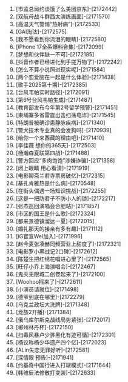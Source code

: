 
1. [市监总局约谈饿了么美团京东]-[2172442]
1. [双航母战斗群西太演练画面]-[2171570]
1. [高温天气警惕“热射病”]-[2172533]
1. [GAI淘汰]-[2172575]
1. [我不愿看到你流泪的眼睛]-[2172580]
1. [iPhone 17全系爆料合集]-[2172099]
1. [梦想和伙伴缺一不可]-[2172185]
1. [抖音作者已经进化到手搓万物了]-[2172242]
1. [怎么不算小说照进现实呢]-[2171584]
1. [两个恋爱脑在一起是什么体验]-[2171438]
1. [歌手2025第十期]-[2172385]
1. [台风韦帕实时路径]-[2172091]
1. [第6号台风韦帕生成]-[2171487]
1. [教育部发布今年第2号留学预警]-[2171451]
1. [柬埔寨多省雷霆出击扫荡电诈]-[2171545]
1. [特朗普被确诊患静脉疾病]-[2171340]
1. [警犬技术专业真的会发狗吗]-[2170939]
1. [给你一个来西藏的理由吧]-[2171410]
1. [李佳薇 想你的365天]-[2172503]
1. [杨瀚森夏联第四战]-[2171488]
1. [警方回应“多肉饱饱”涉嫌诈骗]-[2171358]
1. [闭上眼睛 用心看清]-[2171919]
1. [电影聊斋兰若寺票房破亿]-[2172315]
1. [基孔肯雅热是什么病]-[2170548]
1. [在街头偶遇一场知识挑战]-[2172255]
1. [这是一把防君子不防小人的锁]-[2172217]
1. [张杰巡回演唱会合肥站]-[2171857]
1. [市区的国王是什么歌]-[2172324]
1. [都来景德镇溜达一夏]-[2172015]
1. [婚礼那天的接亲有多有趣]-[2171112]
1. [iG官宣Wei加入]-[2171996]
1. [赵今麦张凌赫同频营业上甜度了]-[2172321]
1. [电影罗小黑战记2口碑]-[2172612]
1. [陈楚生把红绣花唱进心里了]-[2172565]
1. [旺仔小乔上海演唱会]-[2172467]
1. [鬼灭无限城二创卷起来了]-[2172100]
1. [Woohoo摇来了]-[2172611]
1. [小演员请就位]-[2171498]
1. [德爷到底在哪里]-[2172279]
1. [乌克兰政坛大洗牌]-[2171348]
1. [龙族2开播]-[2171384]
1. [俄乌库尔斯克战线局势紧张]-[2172017]
1. [郴州林丹杯]-[2172150]
1. [扫毒风暴卢少骅黑化有迹可循]-[2172301]
1. [杨议称杨少华遗产四个亿]-[2172023]
1. [ALin失恋无罪好听]-[2172581]
1. [深情眼 预告]-[2171941]
1. [约基奇中国行进入打球模式]-[2171644]
1. [韩维辰法修散打变装]-[2172633]